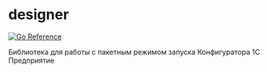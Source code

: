 # designer
[![Go Reference](https://pkg.go.dev/badge/github.com/v8platform/designer.svg)](https://pkg.go.dev/github.com/v8platform/designer)

Библиотека для работы с пакетным режимом запуска Конфигуратора 1С Предприятие
